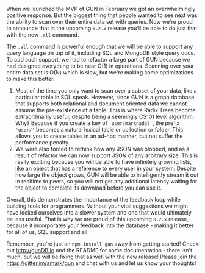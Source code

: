 When we launched the MVP of GUN in February we got an overwhelmingly positive response. But the biggest thing that people wanted to see next was the ability to scan over their entire data set with queries. Now we're proud to announce that in the upcoming `0.2.x` release you'll be able to do just that with the new `.all` command.

The `.all` command is powerful enough that we will be able to support any query language on top of it, including SQL and MongoDB style query docs. To add such support, we had to refactor a large part of GUN because we had designed everything to be near O(1) in operations. Scanning over your entire data set is O(N) which is slow, but we're making some optimizations to make this better.

1. Most of the time you only want to scan over a subset of your data, like a particular table in SQL speak. However, since GUN is a graph database that supports both relational and document oriented data we cannot assume the pre-existence of a table. This is where Radix Trees become extraordinarily useful, despite being a seemingly CS101 level algorithm. Why? Because if you create a key of `'user/marknadal'`, the prefix `'user/'` becomes a natural lexical table or collection or folder. This allows you to create tables in an ad-hoc manner, but not suffer the performance penalty..
2. We were also forced to rethink how any JSON was blobbed, and as a result of refactor we can now support JSON of any arbitrary size. This is really exciting because you will be able to have infinitely growing lists, like an object that has a reference to every user in your system. Despite how large the object grows, GUN will be able to intelligently stream it out in realtime to peers, so you will not get any additional latency waiting for the object to complete its download before you can use it.

Overall, this demonstrates the importance of the feedback loop while building tools for programmers. Without your vital suggestions we might have locked ourselves into a slower system and one that would ultimately be less useful. That is why we are proud of this upcoming `0.2.x` release, because it incorporates your feedback into the database - making it better for all of us, SQL support and all.

Remember, you're just an `npm install gun` away from getting started! Check out http://gunDB.io and the README for some documentation - there isn't much, but we will be fixing that as well with the new release! Please join the https://gitter.im/amark/gun and chat with us and let us know your thoughts!